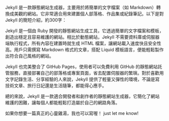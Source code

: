 Jekyll 是一款靜態網站生成器，主要用於將簡單的文字檔案（如 Markdown）轉換成美觀的網站。它非常適合用來建置個人部落格、作品集或紀錄筆記。以下是對 Jekyll 的簡短介紹，約300字：

Jekyll 是一個由 Ruby 開發的靜態網站生成工具，它透過簡單的文字檔案和模板，創造出穩定且容易維護的網站。相比於動態網站，Jekyll 不需要資料庫或伺服器端執行程式，所有內容在建置時就生成 HTML 檔案，讓網站載入速度快且安全性高。用戶只需撰寫 Markdown 格式的文章，搭配 Liquid 模板語言，便能輕鬆製作出符合自己風格的網站。

Jekyll 也完美整合了 GitHub Pages，使用者可以免費利用 GitHub 的靜態網站託管服務，直接部署自己的部落格或專案頁面，省去配置伺服器的繁瑣。對於喜歡用文字記錄生活、分享經驗的人來說，Jekyll 提供了輕量又彈性的環境，不論是寫技術文章、旅行日記還是生活隨筆，都能得心應手。

總的來說，Jekyll 是一款適合開發者和創作者的靜態網站生成器，它簡化了網站維護的困難，讓每個人都能輕鬆打造屬於自己的網路角落。

如果你想要一篇真正的心靈雞湯，我也可以寫喔！ just let me know!